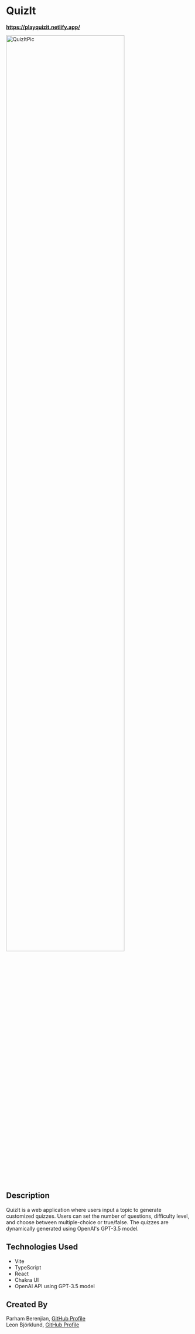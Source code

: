 # QuizIt

**https://playquizit.netlify.app/**

<img src="https://i.imgur.com/JJgJftu.png" alt="QuizItPic" width="80%" height="auto">

## Description

QuizIt is a web application where users input a topic to generate customized quizzes. Users can set the number of questions, difficulty level, and choose between multiple-choice or true/false. The quizzes are dynamically generated using OpenAI's GPT-3.5 model.

## Technologies Used

- Vite
- TypeScript
- React
- Chakra UI
- OpenAI API using GPT-3.5 model

## Created By

Parham Berenjian, [GitHub Profile](https://github.com/ParhamInBinary) \
Leon Björklund, [GitHub Profile](https://github.com/leonbjorklund)
